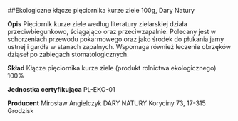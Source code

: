 ##Ekologiczne kłącze pięciornika kurze ziele 100g, Dary Natury

**Opis** Pięciornik kurze ziele według literatury zielarskiej działa przeciwbiegunkowo, ściągająco oraz przeciwzapalnie. Polecany jest w schorzeniach przewodu pokarmowego oraz jako środek do płukania jamy ustnej i gardła w stanach zapalnych. Wspomaga również leczenie obrzęków dziąseł po zabiegach stomatologicznych.

**Skład** Kłącze pięciornika kurze ziele (produkt rolnictwa ekologicznego) 100%

**Jednostka certyfikująca** PL-EKO-01

**Producent** Mirosław Angielczyk DARY NATURY
Koryciny 73, 17-315 Grodzisk
